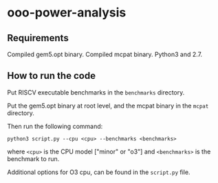 # ooo-power-analysis

## Requirements

Compiled gem5.opt binary. Compiled mcpat binary. Python3 and 2.7.

## How to run the code

Put RISCV executable benchmarks in the `benchmarks` directory.

Put the gem5.opt binary at root level, and the mcpat binary in the `mcpat` directory.

Then run the following command:
```
python3 script.py --cpu <cpu> --benchmarks <benchmarks>
```
where `<cpu>` is the CPU model ["minor" or "o3"] and `<benchmarks>` is the benchmark to run.

Additional options for O3 cpu, can be found in the `script.py` file.
